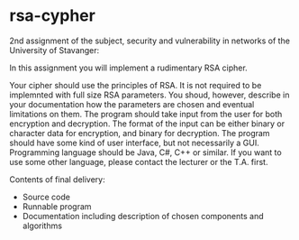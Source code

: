 rsa-cypher
==========

2nd assignment of the subject, security and vulnerability in networks of the University of Stavanger:

In this assignment you will implement a rudimentary RSA cipher.
 
Your cipher should use the principles of RSA. It is not required to be implemnted with full size RSA parameters. You shoud, however,  describe in your documentation how the parameters are chosen and eventual limitations on them. 
The program should take input from the user for both encryption and decryption. The format of the input can be either binary or character data for encryption, and binary for decryption.
The program should have some kind of user interface, but not necessarily a GUI.
Programming language should be Java, C#, C++ or similar. If you want to use some other language, please contact the lecturer or the T.A. first.
 
Contents of final delivery:
* Source code
* Runnable program
* Documentation including description of chosen components and algorithms
